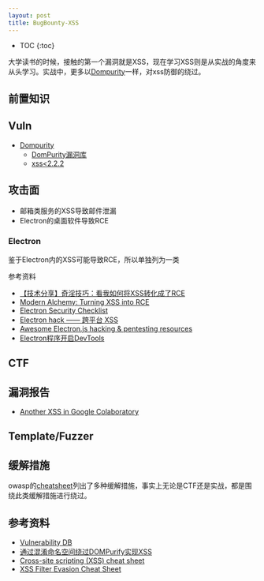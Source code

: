 ```yaml
---
layout: post
title: BugBounty-XSS
---
```


* TOC
{:toc}

大学读书的时候，接触的第一个漏洞就是XSS，现在学习XSS则是从实战的角度来从头学习。实战中，更多以[Dompurity](https://github.com/cure53/DOMPurify)一样，对xss防御的绕过。

## 前置知识

## Vuln

+ [Dompurity](https://github.com/cure53/DOMPurify)
  + [DomPurity漏洞库](https://snyk.io/vuln/npm:dompurify)
  + [xss<2.2.2](https://vovohelo.medium.com/from-svg-and-back-yet-another-mutation-xss-via-namespace-confusion-for-dompurify-2-2-2-bypass-5d9ae8b1878f)

## 攻击面

+ 邮箱类服务的XSS导致邮件泄漏
+ Electron的桌面软件导致RCE

### Electron

鉴于Electron内的XSS可能导致RCE，所以单独列为一类

参考资料

+ [【技术分享】奇淫技巧：看我如何将XSS转化成了RCE](https://www.anquanke.com/post/id/86592)
+ [Modern Alchemy: Turning XSS into RCE](https://blog.doyensec.com/2017/08/03/electron-framework-security.html)
+ [Electron Security Checklist](https://www.blackhat.com/docs/us-17/thursday/us-17-Carettoni-Electronegativity-A-Study-Of-Electron-Security-wp.pdf)
+ [Electron hack —— 跨平台 XSS](https://paper.seebug.org/370/)
+ [Awesome Electron.js hacking & pentesting resources](https://github.com/doyensec/awesome-electronjs-hacking)
+ [Electron程序开启DevTools](https://rce.today/posts/Electron%E5%BC%80%E5%90%AFDevTools/)

## CTF

## 漏洞报告

+ [Another XSS in Google Colaboratory](https://blog.bentkowski.info/2018/09/another-xss-in-google-colaboratory.html?view=sidebar)

## Template/Fuzzer

## 缓解措施

owasp的[cheatsheet](https://cheatsheetseries.owasp.org/cheatsheets/Cross_Site_Scripting_Prevention_Cheat_Sheet.html)列出了多种缓解措施，事实上无论是CTF还是实战，都是围绕此类缓解措施进行绕过。

## 参考资料

+ [Vulnerability DB](https://snyk.io/vuln/)
+ [通过混淆命名空间绕过DOMPurify实现XSS](https://www.anquanke.com/post/id/219089#h2-4)
+ [Cross-site scripting (XSS) cheat sheet](https://portswigger.net/web-security/cross-site-scripting/cheat-sheet)
+ [XSS Filter Evasion Cheat Sheet](https://owasp.org/www-community/xss-filter-evasion-cheatsheetx)
